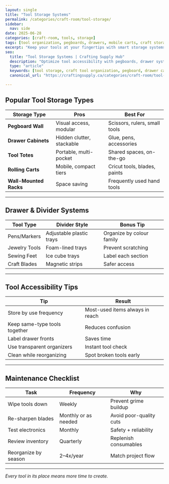 ```yaml
---
layout: single
title: "Tool Storage Systems"
permalink: /categories/craft-room/tool-storage/
sidebar:
  nav: side
date: 2025-06-28
categories: [craft-room, tools, storage]
tags: [tool organization, pegboards, drawers, mobile carts, craft storage]
excerpt: "Keep your tools at your fingertips with smart storage systems, from pegboards to rolling carts, that support your creative flow."
seo:
  title: "Tool Storage Systems | Crafting Supply Hub"
  description: "Optimize tool accessibility with pegboards, drawer systems, and mobile carts for a clutter-free creative workspace."
  type: "article"
  keywords: [tool storage, craft tool organization, pegboard, drawer cart, tool bench]
  canonical_url: "https://craftingsupply.ca/categories/craft-room/tool-storage/"

---
```


## Popular Tool Storage Types

| Storage Type | Pros | Best For |
|--------------|------|----------|
| **Pegboard Wall** | Visual access, modular | Scissors, rulers, small tools |
| **Drawer Cabinets** | Hidden clutter, stackable | Glue, pens, accessories |
| **Tool Totes** | Portable, multi-pocket | Shared spaces, on-the-go |
| **Rolling Carts** | Mobile, compact tiers | Cricut tools, blades, paints |
| **Wall-Mounted Racks** | Space saving | Frequently used hand tools |

---

## Drawer & Divider Systems

| Tool Type | Divider Style | Bonus Tip |
|-----------|---------------|-----------|
| Pens/Markers | Adjustable plastic trays | Organize by colour family |
| Jewelry Tools | Foam-lined trays | Prevent scratching |
| Sewing Feet | Ice cube trays | Label each section |
| Craft Blades | Magnetic strips | Safer access |

---

## Tool Accessibility Tips

| Tip | Result |
|-----|--------|
| Store by use frequency | Most-used items always in reach |
| Keep same-type tools together | Reduces confusion |
| Label drawer fronts | Saves time |
| Use transparent organizers | Instant tool check |
| Clean while reorganizing | Spot broken tools early |

---

## Maintenance Checklist

| Task | Frequency | Why |
|------|-----------|-----|
| Wipe tools down | Weekly | Prevent grime buildup |
| Re-sharpen blades | Monthly or as needed | Avoid poor-quality cuts |
| Test electronics | Monthly | Safety + reliability |
| Review inventory | Quarterly | Replenish consumables |
| Reorganize by season | 2–4x/year | Match project flow |

---
*Every tool in its place means more time to create.*
